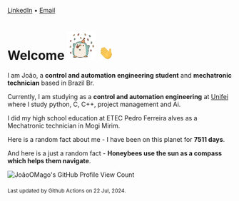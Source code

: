 [LinkedIn](https://www.linkedin.com/in/joão-pedro-gozzoli-b95641301/) &bull;
[Email](joaopedrogozzoli@gmail.com)

# Welcome <img src="happy.gif" height="64px" /> <img src="wave.gif" height="32px" />

I am João, a  **control and automation engineering student** and **mechatronic technician** based in Brazil Br.

Currently, I am studying as a **control and automation engineering** at [Unifei](https://unifei.edu.br) where I study python, C, C++, project management and Ai.

I did my high school education at ETEC Pedro Ferreira alves as a Mechatronic technician in Mogi Mirim.

Here is a random fact about me - I have been on this planet for **7511 days**.

And here is a just a random fact -  **Honeybees use the sun as a compass which helps them navigate**.

![JoãoOMago's GitHub Profile View Count](https://komarev.com/ghpvc/?username=JoaoOMago)

<sub>Last updated by Github Actions on 22 Jul, 2024.</sub>
